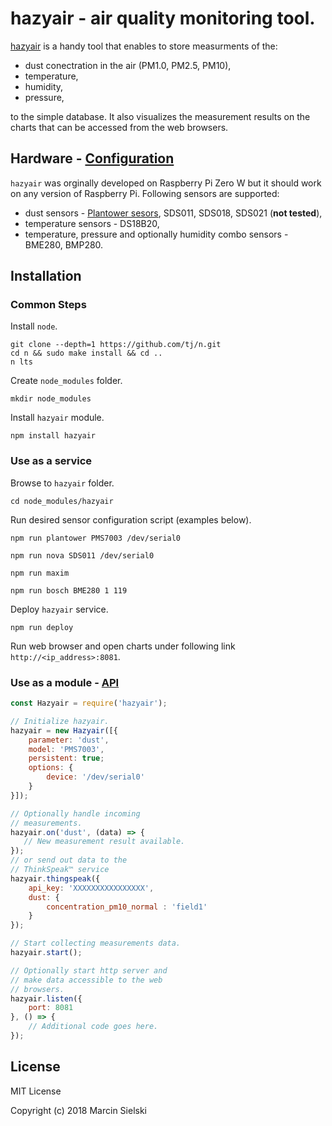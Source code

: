 # hazyair - air quality monitoring tool. 

[hazyair](https://marcin-sielski.github.io/hazyair/) is a handy tool that enables to store measurments of the:
* dust conectration in the air (PM1.0, PM2.5, PM10),
* temperature,
* humidity,
* pressure,

to the simple database. It also visualizes the measurement results on the charts that can be accessed from the web
browsers.

## Hardware - [Configuration](https://github.com/marcin-sielski/hazyair/wiki)

```hazyair``` was orginally developed on Raspberry Pi Zero W but it should work on any version of Raspberry Pi.
Following sensors are supported:
* dust sensors - [Plantower sesors](https://github.com/perfectworks/node-plantower#supported-device-models),
SDS011, SDS018, SDS021 (__not tested__),
* temperature sensors - DS18B20,
* temperature, pressure and optionally humidity combo sensors - BME280, BMP280.

## Installation

### Common Steps

Install ```node```.

```
git clone --depth=1 https://github.com/tj/n.git
cd n && sudo make install && cd ..
n lts
```

Create ```node_modules``` folder.

```mkdir node_modules```

Install ```hazyair``` module.

```npm install hazyair```

### Use as a service

Browse to ```hazyair``` folder.

```cd node_modules/hazyair```

Run desired sensor configuration script (examples below).

```npm run plantower PMS7003 /dev/serial0```

```npm run nova SDS011 /dev/serial0```

```npm run maxim```

```npm run bosch BME280 1 119```

Deploy ```hazyair``` service.

```npm run deploy```

Run web browser and open charts under following link ```http://<ip_address>:8081```.

### Use as a module - [API](https://github.com/marcin-sielski/hazyair/wiki/API)


```javascript
const Hazyair = require('hazyair');

// Initialize hazyair.
hazyair = new Hazyair([{    
    parameter: 'dust',
    model: 'PMS7003',
    persistent: true;
    options: {
        device: '/dev/serial0'
    }
}]);

// Optionally handle incoming
// measurements.
hazyair.on('dust', (data) => {
   // New measurement result available.
});
// or send out data to the
// ThinkSpeak™ service
hazyair.thingspeak({ 
    api_key: 'XXXXXXXXXXXXXXXX',
    dust: {
        concentration_pm10_normal : 'field1'
    }
});

// Start collecting measurements data.
hazyair.start();

// Optionally start http server and
// make data accessible to the web
// browsers.
hazyair.listen({
    port: 8081
}, () => {
    // Additional code goes here.
});
```

## License

MIT License

Copyright (c) 2018 Marcin Sielski
